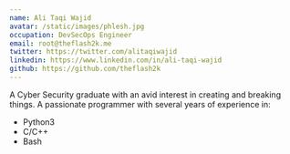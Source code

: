 ```yaml
---
name: Ali Taqi Wajid
avatar: /static/images/phlesh.jpg
occupation: DevSecOps Engineer
email: root@theflash2k.me
twitter: https://twitter.com/alitaqiwajid
linkedin: https://www.linkedin.com/in/ali-taqi-wajid
github: https://github.com/theflash2k
---
```


A Cyber Security graduate with an avid interest in creating and breaking things. A passionate programmer with several years of experience in:

- Python3
- C/C++
- Bash
